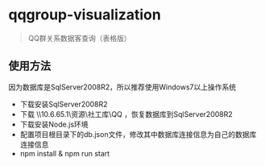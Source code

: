 # qqgroup-visualization

> QQ群关系数据客查询（表格版）

## 使用方法
因为数据库是SqlServer2008R2，所以推荐使用Windows7以上操作系统
+ 下载安装SqlServer2008R2
+ 下载 \\\\10.6.65.1\资源\社工库\QQ ，恢复数据库到SqlServer2008R2
+ 下载安装Node.js环境
+ 配置项目根目录下的db.json文件，修改其中数据库连接信息为自己的数据库连接信息
+ npm install & npm run start

